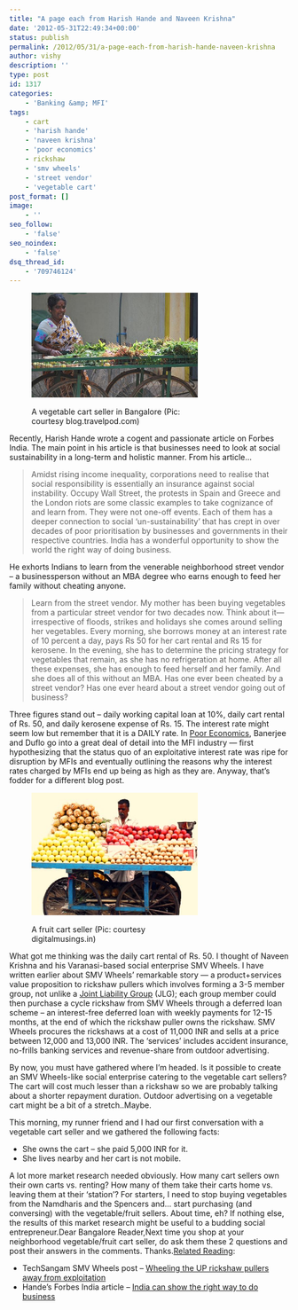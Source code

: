 ```yaml
---
title: "A page each from Harish Hande and Naveen Krishna"
date: '2012-05-31T22:49:34+00:00'
status: publish
permalink: /2012/05/31/a-page-each-from-harish-hande-naveen-krishna
author: vishy
description: ''
type: post
id: 1317
categories:
    - 'Banking &amp; MFI'
tags:
    - cart
    - 'harish hande'
    - 'naveen krishna'
    - 'poor economics'
    - rickshaw
    - 'smv wheels'
    - 'street vendor'
    - 'vegetable cart'
post_format: []
image:
    - ''
seo_follow:
    - 'false'
seo_noindex:
    - 'false'
dsq_thread_id:
    - '709746124'
---
```

<figure aria-describedby="caption-attachment-1329" class="wp-caption alignleft" id="attachment_1329" style="width: 300px">

[![](../../../../uploads/2012/05/vegetable_cart_blr_type1.jpg "vegetable_cart_blr_type1")](../../../../uploads/2012/05/vegetable_cart_blr_type1.jpg)<figcaption class="wp-caption-text" id="caption-attachment-1329">A vegetable cart seller in Bangalore (Pic: courtesy blog.travelpod.com)</figcaption></figure>

Recently, Harish Hande wrote a cogent and passionate article on Forbes India. The main point in his article is that businesses need to look at social sustainability in a long-term and holistic manner. From his article…

> Amidst rising income inequality, corporations need to realise that social responsibility is essentially an insurance against social instability. Occupy Wall Street, the protests in Spain and Greece and the London riots are some classic examples to take cognizance of and learn from. They were not one-off events. Each of them has a deeper connection to social ‘un-sustainability’ that has crept in over decades of poor prioritisation by businesses and governments in their respective countries. India has a wonderful opportunity to show the world the right way of doing business.

He exhorts Indians to learn from the venerable neighborhood street vendor – a businessperson without an MBA degree who earns enough to feed her family without cheating anyone.

> Learn from the street vendor. My mother has been buying vegetables from a particular street vendor for two decades now. Think about it—irrespective of floods, strikes and holidays she comes around selling her vegetables. Every morning, she borrows money at an interest rate of 10 percent a day, pays Rs 50 for her cart rental and Rs 15 for kerosene. In the evening, she has to determine the pricing strategy for vegetables that remain, as she has no refrigeration at home. After all these expenses, she has enough to feed herself and her family. And she does all of this without an MBA. Has one ever been cheated by a street vendor? Has one ever heard about a street vendor going out of business?

Three figures stand out – daily working capital loan at 10%, daily cart rental of Rs. 50, and daily kerosene expense of Rs. 15. The interest rate might seem low but remember that it is a DAILY rate. In [Poor Economics](http://pooreconomics.com/), Banerjee and Duflo go into a great deal of detail into the MFI industry — first hypothesizing that the status quo of an exploitative interest rate was ripe for disruption by MFIs and eventually outlining the reasons why the interest rates charged by MFIs end up being as high as they are. Anyway, that’s fodder for a different blog post.

<figure aria-describedby="caption-attachment-1330" class="wp-caption alignright" id="attachment_1330" style="width: 300px">

[![](../../../../uploads/2012/05/vegetable_cart_type2.jpg "vegetable_cart_type2")](../../../../uploads/2012/05/vegetable_cart_type2.jpg)<figcaption class="wp-caption-text" id="caption-attachment-1330">A fruit cart seller (Pic: courtesy digitalmusings.in)</figcaption></figure>

What got me thinking was the daily cart rental of Rs. 50. I thought of Naveen Krishna and his Varanasi-based social enterprise SMV Wheels. I have written earlier about SMV Wheels’ remarkable story — a product+services value proposition to rickshaw pullers which involves forming a 3-5 member group, not unlike a [Joint Liability Group](http://en.wikipedia.org/wiki/Joint_and_several_liability) (JLG); each group member could then purchase a cycle rickshaw from SMV Wheels through a deferred loan scheme – an interest-free deferred loan with weekly payments for 12-15 months, at the end of which the rickshaw puller owns the rickshaw. SMV Wheels procures the rickshaws at a cost of 11,000 INR and sells at a price between 12,000 and 13,000 INR. The ‘services’ includes accident insurance, no-frills banking services and revenue-share from outdoor advertising.

By now, you must have gathered where I’m headed. Is it possible to create an SMV Wheels-like social enterprise catering to the vegetable cart sellers? The cart will cost much lesser than a rickshaw so we are probably talking about a shorter repayment duration. Outdoor advertising on a vegetable cart might be a bit of a stretch..Maybe.

This morning, my runner friend and I had our first conversation with a vegetable cart seller and we gathered the following facts:

- She owns the cart – she paid 5,000 INR for it.
- She lives nearby and her cart is not mobile.

A lot more market research needed obviously. How many cart sellers own their own carts vs. renting? How many of them take their carts home vs. leaving them at their ‘station’? For starters, I need to stop buying vegetables from the Namdharis and the Spencers and… start purchasing (and conversing) with the vegetable/fruit sellers. About time, eh? If nothing else, the results of this market research might be useful to a budding social entrepreneur.Dear Bangalore Reader,Next time you shop at your neighborhood vegetable/fruit cart seller, do ask them these 2 questions and post their answers in the comments. Thanks.<span style="text-decoration: underline;">Related Reading</span>:

- TechSangam SMV Wheels post – [Wheeling the UP rickshaw pullers away from exploitation](http://www.techsangam.com/2011/10/05/wheeling-the-up-rickshaw-pullers-away-from-exploitation/)
- Hande’s Forbes India article – [India can show the right way to do business](http://forbesindia.com/article/third-anniversary-special/harish-hande-india-can-show-the-right-way-to-do-business/32936/1)